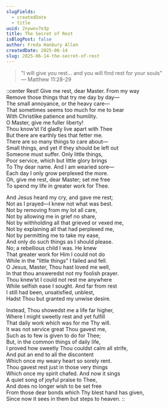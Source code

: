 ```yaml
---
slugFields:
  - createdDate
  - title
uuid: 2nywov7e3p
title: The Secret of Rest
isBlogPost: false
author: Freda Hanbury Allen
createdDate: 2025-06-14
slug: 2025-06-14-the-secret-of-rest
---
```

> "I will give you rest... and you will find rest for your souls"\
> — Matthew 11:28-29

::center
Rest! Give me rest, dear Master. From my way\
Remove those things that try me day by day—\
The small annoyance, or the heavy care—\
That sometimes seems too much for me to bear\
With Christlike patience and humility.\
O Master, give me fuller liberty!\
Thou know’st I’d gladly live apart with Thee\
But there are earthly ties that fetter me.\
There are so many things to care about—\
Small things, and yet if they should be left out\
Someone must suffer. Only little things,\
Poor service, which but little glory brings\
To Thy dear name. And I am wearied sore—\
Each day I only grow perplexed the more.\
Oh, give me rest, dear Master; set me free\
To spend my life in greater work for Thee.

And Jesus heard my cry, and gave me rest;\
Not as I prayed—I knew not what was best.\
Not by removing from my lot all care,\
Not by allowing me in grief no share,\
Not by withholding all that grieved or vexed me,\
Not by explaining all that had perplexed me,\
Not by permitting me to take my ease,\
And only do such things as I should please.\
No; a rebellious child I was. He knew\
That greater work for Him I could not do\
While in the "little things" I failed and fell.\
O Jesus, Master, Thou hast loved me well,\
In that thou answeredst not my foolish prayer.\
Thou knew’st I could not rest me anywhere\
While selfish ease I sought. And far from rest\
I still had been, unsatisfied, unblest,\
Hadst Thou but granted my unwise desire.

Instead, Thou showedst me a life far higher,\
Where I might sweetly rest and yet fulfill\
That daily work which was for me Thy will.\
It was not service great Thou gavest me,\
Such as to few is given to do for Thee;\
But, in the common things of daily life,\
I proved how sweetly Thou couldst calm all strife,\
And put an end to all the discontent\
Which once my weary heart so sorely rent.\
Thou gavest rest just in those very things\
Which once my spirit chafed. And now it sings\
A quiet song of joyful praise to Thee,\
And does no longer wish to be set free\
From those dear bonds which Thy blest hand has given,\
Since now it sees in them but steps to heaven.
::
